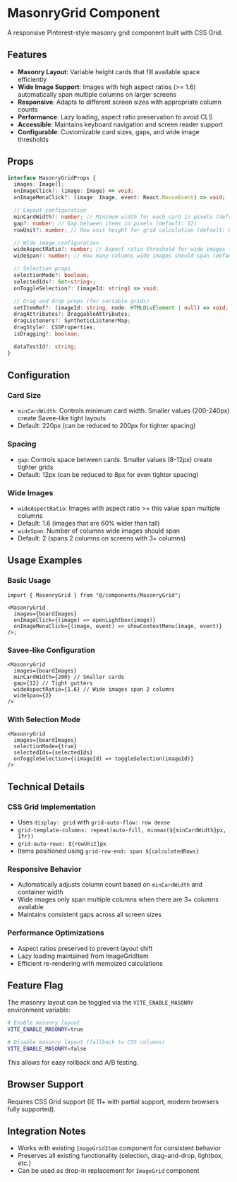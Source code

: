 # MasonryGrid Component

A responsive Pinterest-style masonry grid component built with CSS Grid.

## Features

- **Masonry Layout**: Variable height cards that fill available space efficiently
- **Wide Image Support**: Images with high aspect ratios (>= 1.6) automatically span multiple columns on larger screens
- **Responsive**: Adapts to different screen sizes with appropriate column counts
- **Performance**: Lazy loading, aspect ratio preservation to avoid CLS
- **Accessible**: Maintains keyboard navigation and screen reader support
- **Configurable**: Customizable card sizes, gaps, and wide image thresholds

## Props

```typescript
interface MasonryGridProps {
  images: Image[];
  onImageClick?: (image: Image) => void;
  onImageMenuClick?: (image: Image, event: React.MouseEvent) => void;

  // Layout configuration
  minCardWidth?: number; // Minimum width for each card in pixels (default: 220)
  gap?: number; // Gap between items in pixels (default: 12)
  rowUnit?: number; // Row unit height for grid calculation (default: 8)

  // Wide image configuration
  wideAspectRatio?: number; // Aspect ratio threshold for wide images (default: 1.6)
  wideSpan?: number; // How many columns wide images should span (default: 2)

  // Selection props
  selectionMode?: boolean;
  selectedIds?: Set<string>;
  onToggleSelection?: (imageId: string) => void;

  // Drag and drop props (for sortable grids)
  setItemRef?: (imageId: string, node: HTMLDivElement | null) => void;
  dragAttributes?: DraggableAttributes;
  dragListeners?: SyntheticListenerMap;
  dragStyle?: CSSProperties;
  isDragging?: boolean;

  dataTestId?: string;
}
```

## Configuration

### Card Size

- `minCardWidth`: Controls minimum card width. Smaller values (200-240px) create Savee-like tight layouts
- Default: 220px (can be reduced to 200px for tighter spacing)

### Spacing

- `gap`: Controls space between cards. Smaller values (8-12px) create tighter grids
- Default: 12px (can be reduced to 8px for even tighter spacing)

### Wide Images

- `wideAspectRatio`: Images with aspect ratio >= this value span multiple columns
- Default: 1.6 (images that are 60% wider than tall)
- `wideSpan`: Number of columns wide images should span
- Default: 2 (spans 2 columns on screens with 3+ columns)

## Usage Examples

### Basic Usage

```tsx
import { MasonryGrid } from "@/components/MasonryGrid";

<MasonryGrid
  images={boardImages}
  onImageClick={(image) => openLightbox(image)}
  onImageMenuClick={(image, event) => showContextMenu(image, event)}
/>;
```

### Savee-like Configuration

```tsx
<MasonryGrid
  images={boardImages}
  minCardWidth={200} // Smaller cards
  gap={12} // Tight gutters
  wideAspectRatio={1.6} // Wide images span 2 columns
  wideSpan={2}
/>
```

### With Selection Mode

```tsx
<MasonryGrid
  images={boardImages}
  selectionMode={true}
  selectedIds={selectedIds}
  onToggleSelection={(imageId) => toggleSelection(imageId)}
/>
```

## Technical Details

### CSS Grid Implementation

- Uses `display: grid` with `grid-auto-flow: row dense`
- `grid-template-columns: repeat(auto-fill, minmax(${minCardWidth}px, 1fr))`
- `grid-auto-rows: ${rowUnit}px`
- Items positioned using `grid-row-end: span ${calculatedRows}`

### Responsive Behavior

- Automatically adjusts column count based on `minCardWidth` and container width
- Wide images only span multiple columns when there are 3+ columns available
- Maintains consistent gaps across all screen sizes

### Performance Optimizations

- Aspect ratios preserved to prevent layout shift
- Lazy loading maintained from ImageGridItem
- Efficient re-rendering with memoized calculations

## Feature Flag

The masonry layout can be toggled via the `VITE_ENABLE_MASONRY` environment variable:

```bash
# Enable masonry layout
VITE_ENABLE_MASONRY=true

# Disable masonry layout (fallback to CSS columns)
VITE_ENABLE_MASONRY=false
```

This allows for easy rollback and A/B testing.

## Browser Support

Requires CSS Grid support (IE 11+ with partial support, modern browsers fully supported).

## Integration Notes

- Works with existing `ImageGridItem` component for consistent behavior
- Preserves all existing functionality (selection, drag-and-drop, lightbox, etc.)
- Can be used as drop-in replacement for `ImageGrid` component
